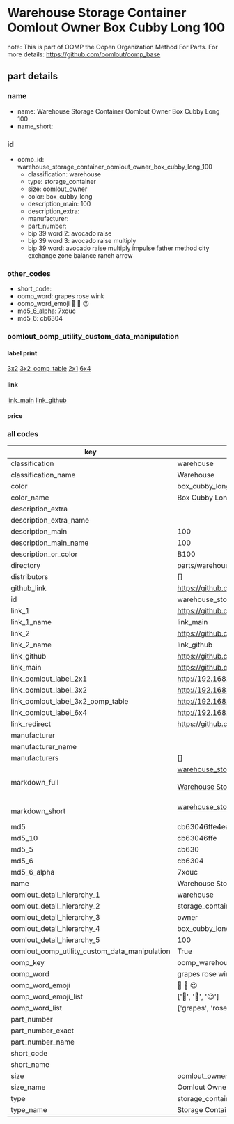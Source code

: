 # Warehouse Storage Container Oomlout Owner Box Cubby Long 100  

note: This is part of OOMP the Oopen Organization Method For Parts. For more details: https://github.com/oomlout/oomp_base

##  part details
  







### name
* name: Warehouse Storage Container Oomlout Owner Box Cubby Long 100
* name_short: 
### id
* oomp_id: warehouse_storage_container_oomlout_owner_box_cubby_long_100
  * classification: warehouse
  * type: storage_container
  * size: oomlout_owner
  * color: box_cubby_long
  * description_main: 100
  * description_extra: 
  * manufacturer: 
  * part_number: 
  * bip 39 word 2: avocado raise
  * bip 39 word 3: avocado raise multiply
  * bip 39 word: avocado raise multiply impulse father method city exchange zone balance ranch arrow

### other_codes
* short_code: 
* oomp_word: grapes rose wink
* oomp_word_emoji :grapes: :rose: :wink:
* md5_6_alpha: 7xouc
* md5_6: cb6304






### oomlout_oomp_utility_custom_data_manipulation
#### label print
[3x2](http://192.168.1.245:1112/?label=oomp%207xouc)
[3x2_oomp_table](http://192.168.1.108:1112/?label=oomp%207xouc)
[2x1](http://192.168.1.242:1112/?label=oomp%207xouc)
[6x4](http://192.168.1.55:1112/?label=oomp%207xouc)    

#### link

[link_main](https://github.com/oomlout/oomlout_oomp_version_1_messy/tree/main/parts/warehouse_storage_container_oomlout_owner_box_cubby_long_100) [link_github](https://github.com/oomlout/oomlout_oomp_version_1_messy/tree/main/parts/warehouse_storage_container_oomlout_owner_box_cubby_long_100)                             

#### price







### all codes 
| key | value |  
| --- | --- |  
| classification | warehouse |  
| classification_name | Warehouse |  
| color | box_cubby_long |  
| color_name | Box Cubby Long |  
| description_extra |  |  
| description_extra_name |  |  
| description_main | 100 |  
| description_main_name | 100 |  
| description_or_color | B100 |  
| directory | parts/warehouse_storage_container_oomlout_owner_box_cubby_long_100 |  
| distributors | [] |  
| github_link | https://github.com/oomlout/oomlout_oomp_part_src/tree/main/parts/warehouse_storage_container_oomlout_owner_box_cubby_long_100 |  
| id | warehouse_storage_container_oomlout_owner_box_cubby_long_100 |  
| link_1 | https://github.com/oomlout/oomlout_oomp_version_1_messy/tree/main/parts/warehouse_storage_container_oomlout_owner_box_cubby_long_100 |  
| link_1_name | link_main |  
| link_2 | https://github.com/oomlout/oomlout_oomp_version_1_messy/tree/main/parts/warehouse_storage_container_oomlout_owner_box_cubby_long_100 |  
| link_2_name | link_github |  
| link_github | https://github.com/oomlout/oomlout_oomp_version_1_messy/tree/main/parts/warehouse_storage_container_oomlout_owner_box_cubby_long_100 |  
| link_main | https://github.com/oomlout/oomlout_oomp_version_1_messy/tree/main/parts/warehouse_storage_container_oomlout_owner_box_cubby_long_100 |  
| link_oomlout_label_2x1 | http://192.168.1.242:1112/?label=oomp%207xouc |  
| link_oomlout_label_3x2 | http://192.168.1.245:1112/?label=oomp%207xouc |  
| link_oomlout_label_3x2_oomp_table | http://192.168.1.108:1112/?label=oomp%207xouc |  
| link_oomlout_label_6x4 | http://192.168.1.55:1112/?label=oomp%207xouc |  
| link_redirect | https://github.com/oomlout/oomlout_oomp_version_1_messy/tree/main/parts/warehouse_storage_container_oomlout_owner_box_cubby_long_100 |  
| manufacturer |  |  
| manufacturer_name |  |  
| manufacturers | [] |  
| markdown_full | [warehouse_storage_container_oomlout_owner_box_cubby_long_100](none)<br>[](none)<br>[Warehouse Storage Container Oomlout Owner Box Cubby Long 100](none)<br><br> |  
| markdown_short | [warehouse_storage_container_oomlout_owner_box_cubby_long_100](none)<br><br> |  
| md5 | cb63046ffe4ea52e30a9d72322ec487f |  
| md5_10 | cb63046ffe |  
| md5_5 | cb630 |  
| md5_6 | cb6304 |  
| md5_6_alpha | 7xouc |  
| name | Warehouse Storage Container Oomlout Owner Box Cubby Long 100 |  
| oomlout_detail_hierarchy_1 | warehouse |  
| oomlout_detail_hierarchy_2 | storage_container |  
| oomlout_detail_hierarchy_3 | owner |  
| oomlout_detail_hierarchy_4 | box_cubby_long |  
| oomlout_detail_hierarchy_5 | 100 |  
| oomlout_oomp_utility_custom_data_manipulation | True |  
| oomp_key | oomp_warehouse_storage_container_oomlout_owner_box_cubby_long_100 |  
| oomp_word | grapes rose wink |  
| oomp_word_emoji | :grapes: :rose: :wink: |  
| oomp_word_emoji_list | [':grapes:', ':rose:', ':wink:'] |  
| oomp_word_list | ['grapes', 'rose', 'wink'] |  
| part_number |  |  
| part_number_exact |  |  
| part_number_name |  |  
| short_code |  |  
| short_name |  |  
| size | oomlout_owner |  
| size_name | Oomlout Owner |  
| type | storage_container |  
| type_name | Storage Container |  
